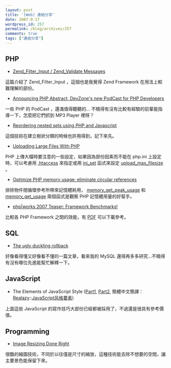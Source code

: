 ```yaml
---
layout: post
title: '[Web] 連結分享'
date: 2007-9-17
wordpress_id: 257
permalink: /blog/archives/257
comments: true
tags: ["連結分享"]
---
```


<!--more-->
## PHP

* [Zend_Filter_Input / Zend_Validate Messages](http://akrabat.com/2007/09/14/zend_filter_input-zend_validate-messages/)

這篇介紹了 Zend_Filter_Input ，這個也是我覺得 Zend Framework 在用法上較難理解的部份。

* [Announcing PHP Abstract, DevZone's new PodCast for PHP Developers](http://devzone.zend.com/article/2046-Announcing-PHP-Abstract-DevZones-new-PodCast-for-PHP-Developers)

一些 PHP 的 PodCast ，還滿值得聽聽的... 不曉得有沒有比較有經驗的前輩能指導一下，怎麼把它們抓到 MP3 Player 裡呀？

* [Reordering nested sets using PHP and Javascript](http://www.dotvoid.com/view.php?id=78)

這個技術在建立樹狀分類的時候也許用得到，記下來先。

* [Uploading Large Files With PHP](http://www.gen-x-design.com/archives/uploading-large-files-with-php)

PHP 上傳大檔時要注意的一些設定，如果因為部份因素而不能在 php.ini 上設定時，可以考慮用 [.htaccess](http://www.php.net/manual/en/configuration.changes.php) 來指定或用 [ini_set](http://www.php.net/manual/en/function.ini-set.php) 函式來設定 [upload_max_filesize](http://tw2.php.net/manual/en/ini.core.php#ini.upload-max-filesize) 。 

* [Optimize PHP memory usage: eliminate circular references](http://www.alexatnet.com/node/73)

排除物件間循環參考所帶來記憶體耗用， [memory_get_peak_usage](http://www.php.net/manual/en/function.memory-get-peak-usage.php) 和 [memory_get_usage](http://www.php.net/manual/en/function.memory-get-usage.php) 兩個函式是觀察 PHP 記憶體用量的好幫手。

* [php|works 2007 Teaser: Framework Benchmarks!](http://paul-m-jones.com/blog/?p=256)

比較各 PHP Framework 之間的效能，有 [PDF](http://paul-m-jones.com/benchmarking-2007.pdf) 可以下載參考。



## SQL

* [The ugly duckling rollback](http://pooteeweet.org/blog/854)

好像看得懂又好像看不懂的一篇文章，看來我的 MySQL 還得再多多研究...不曉得有沒有哪位先進能幫忙解釋一下。



## JavaScript

* The Elements of JavaScript Style ([Part1](http://javascript.crockford.com/style1.html), [Part2](http://javascript.crockford.com/style2.html), 簡體中文簡譯： [Realazy](http://realazy.org/blog/)::[JavaScript风格要素](http://realazy.org/blog/2007/09/17/the-elements-of-javascript-style/))

上面這些 JavaScript 的寫作技巧大部份已經都被採用了，不過還是很具有參考價值。 



## Programming

* [Image Resizing Done Right](http://akrabat.com/2007/09/03/image-resizing-done-right/)

很酷的縮圖技術，不同於以往僅是尺寸的縮放，這種技術能去除不想要的空間，讓主要景色能保留下來。


